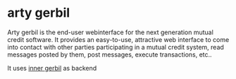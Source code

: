 # arty gerbil

Arty gerbil is the end-user webinterface for the next generation mutual credit software.
It provides an easy-to-use, attractive web interface to come into contact with other parties
participating in a mutual credit system, read messages posted by them, post messages, execute transactions, etc..

It uses [inner gerbil](https://github.com/dimitrydhondt/inner-gerbil) as backend
